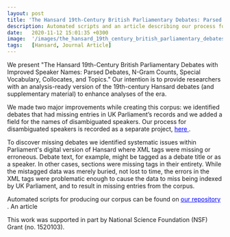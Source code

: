 ```yaml
---
layout: post
title: 'The Hansard 19th-Century British Parliamentary Debates: Parsed Debates, N-Gram Counts, Special Vocabulary, and Topics'
description: Automated scripts and an article describing our process for creating an analysis-ready version of the 19th-century Hansard corpus and supplementary material. 
date:   2020-11-12 15:01:35 +0300
image:  '/images/the_hansard_19th_century_british_parliamentary_debates.png'
tags:   [Hansard, Journal Article]
---
```

We present "The Hansard 19th-Century British Parliamentary Debates with Improved Speaker Names: Parsed Debates, N-Gram Counts, Special Vocabulary, Collocates, and Topics." Our intention is to provide researchers with an analysis-ready version of the 19th-century Hansard debates (and supplementary material) to enhance analyses of the era.

We made two major improvements while creating this corpus: we identified debates that had missing entries in UK Parliament’s records and we added a field for the names of disambiguated speakers. Our process for disambiguated speakers is recorded as a separate project, <a href="https://stephbuon.github.io/speaker-name-disambiguation" style="color: blue"> here </a>. 

To discover missing debates we identified systematic issues within Parliament's digital version of Hansard where XML tags were missing or erroneous. Debate text, for example, might be tagged as a debate title or as a speaker. In other cases, sections were missing tags in their entirety. While the mistagged data was merely buried, not lost to time, the errors in the XML tags were problematic enough to cause the data to miss being indexed by UK Parliament, and to result in missing entries from the corpus.

Automated scripts for producing our corpus can be found on <a href="https://github.com/stephbuon/hansard-corpus" style="color: blue"> our repository </a>. An article 
    
This work was supported in part by National Science Foundation (NSF) Grant (no. 1520103). 
